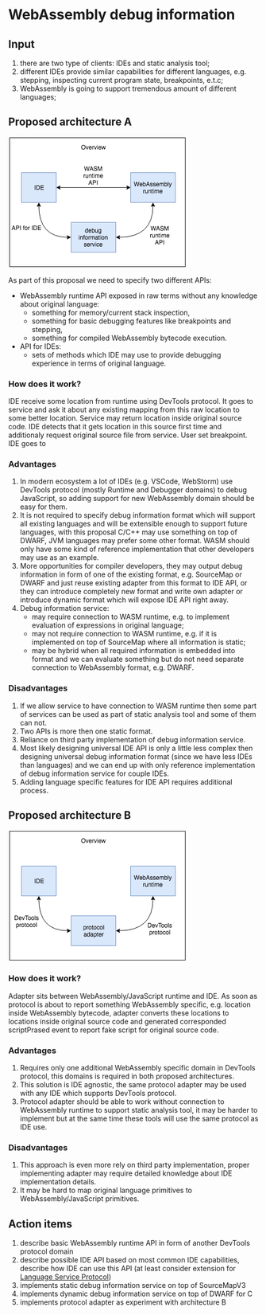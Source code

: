 # WebAssembly debug information

## Input
1. there are two type of clients: IDEs and static analysis tool;
1. different IDEs provide similar capabilities for different languages, e.g. stepping, inspecting current program state, breakpoints, e.t.c;
1. WebAssembly is going to support tremendous amount of different languages;

## Proposed architecture A
![overview](https://raw.githubusercontent.com/ak239/webassembly-debug-information/master/overview.png?token=AAaBsp4XmbD-HUYXDuINSU58l8j-YMxUks5a_ZAiwA%3D%3D)

As part of this proposal we need to specify two different APIs:
* WebAssembly runtime API exposed in raw terms without any knowledge about original language:
  * something for memory/current stack inspection,
  * something for basic debugging features like breakpoints and stepping,
  * something for compiled WebAssembly bytecode execution.
* API for IDEs:
  * sets of methods which IDE may use to provide debugging experience in terms of original language.
### How does it work?
IDE receive some location from runtime using DevTools protocol. It goes to service and ask it about any existing mapping from this raw location to some better location. Service may return location inside original source code. IDE detects that it gets location in this source first time and additionaly request original source file from service.
User set breakpoint. IDE goes to 
### Advantages
1. In modern ecosystem a lot of IDEs (e.g. VSCode, WebStorm) use DevTools protocol (mostly Runtime and Debugger domains) to debug JavaScript, so adding support for new WebAssembly domain should be easy for them.
1. It is not required to specify debug information format which will support all existing languages and will be extensible enough to support future languages, with this proposal C/C++ may use something on top of DWARF, JVM languages may prefer some other format. WASM should only have some kind of reference implementation that other developers may use as an example.
1. More opportunities for compiler developers, they may output debug information in form of one of the existing format, e.g. SourceMap or DWARF and just reuse existing adapter from this format to IDE API, or they can introduce completely new format and write own adapter or introduce dynamic format which will expose IDE API right away.
1. Debug information service:
	* may require connection to WASM runtime, e.g. to implement evaluation of expressions in original language;
	* may not require connection to WASM runtime, e.g. if it is implemented on top of SourceMap where all information is static;
	* may be hybrid when all required information is embedded into format and we can evaluate something but do not need separate connection to WebAssembly format, e.g. DWARF.

### Disadvantages
1. If we allow service to have connection to WASM runtime then some part of services can be used as part of static analysis tool and some of them can not.
1. Two APIs is more then one static format.
1. Reliance on third party implementation of debug information service.
1. Most likely designing universal IDE API is only a little less complex then designing universal debug information format (since we have less IDEs than languages) and we can end up with only reference implementation of debug information service for couple IDEs.
1. Adding language specific features for IDE API requires additional process.

## Proposed architecture B
![overview](https://raw.githubusercontent.com/ak239/webassembly-debug-information/master/overview-b.png?token=AAaBsp4XmbD-HUYXDuINSU58l8j-YMxUks5a_ZAiwA%3D%3D)
### How does it work?
Adapter sits between WebAssembly/JavaScript runtime and IDE. As soon as protocol is about to report something WebAssembly specific, e.g. location inside WebAssembly bytecode, adapter converts these locations to locations inside original source code and generated corresponded scriptPrased event to report fake script for original source code.
### Advantages
1. Requires only one additional WebAssembly specific domain in DevTools protocol, this domains is required in both proposed architectures.
1. This solution is IDE agnostic, the same protocol adapter may be used with any IDE which supports DevTools protocol.
1. Protocol adapter should be able to work without connection to WebAssembly runtime to support static analysis tool, it may be harder to implement but at the same time these tools will use the same protocol as IDE use.
### Disadvantages
1. This approach is even more rely on third party implementation, proper implementing adapter may require detailed knowledge about IDE implementation details.
2. It may be hard to map original language primitives to WebAssembly/JavaScript primitives.

## Action items
1. describe basic WebAssembly runtime API in form of another DevTools protocol domain
1. describe possible IDE API based on most common IDE capabilities, describe how IDE can use this API (at least consider extension for [Language Service Protocol](https://microsoft.github.io/language-server-protocol/))
1. implements static debug information service on top of SourceMapV3
1. implements dynamic debug information service on top of DWARF for C
1. implements protocol adapter as experiment with architecture B
